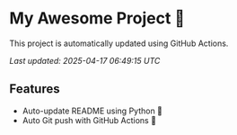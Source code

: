 # My Awesome Project 🚀

This project is automatically updated using GitHub Actions.

_Last updated: 2025-04-17 06:49:15 UTC_

## Features
- Auto-update README using Python 🐍
- Auto Git push with GitHub Actions 🤖

